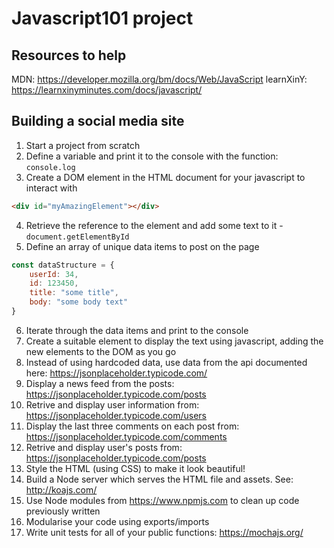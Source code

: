 # Javascript101 project
## Resources to help
MDN: https://developer.mozilla.org/bm/docs/Web/JavaScript
learnXinY: https://learnxinyminutes.com/docs/javascript/

## Building a social media site

1. Start a project from scratch
2. Define a variable and print it to the console with the function: `console.log`
3. Create a DOM element in the HTML document for your javascript to interact with
```html
<div id="myAmazingElement"></div>
```
4. Retrieve the reference to the element and add some text to it - `document.getElementById`
5. Define an array of unique data items to post on the page
```js
const dataStructure = {
    userId: 34,
    id: 123450,
    title: "some title",
    body: "some body text"
}
```
6. Iterate through the data items and print to the console
7. Create a suitable element to display the text using javascript, adding the new elements to the DOM as you go
8. Instead of using hardcoded data, use data from the api documented here: https://jsonplaceholder.typicode.com/
9. Display a news feed from the posts: https://jsonplaceholder.typicode.com/posts
10. Retrive and display user information from: https://jsonplaceholder.typicode.com/users
11. Display the last three comments on each post from: https://jsonplaceholder.typicode.com/comments
12. Retrive and display user's posts from: https://jsonplaceholder.typicode.com/posts
13. Style the HTML (using CSS) to make it look beautiful!
14. Build a Node server which serves the HTML file and assets.  See: http://koajs.com/
15. Use Node modules from https://www.npmjs.com to clean up code previously written
16. Modularise your code using exports/imports
17. Write unit tests for all of your public functions: https://mochajs.org/
